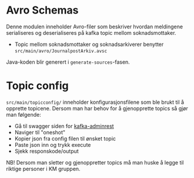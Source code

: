 Avro Schemas
============

Denne modulen inneholder Avro-filer som beskriver hvordan meldingene serialiseres og 
deserialiseres på kafka topic mellom soknadsmottaker.

- Topic mellom soknadsmottaker og soknadsarkiverer benytter `src/main/avro/JournalpostArkiv.avsc`

Java-koden blir generert i `generate-sources`-fasen.

Topic config
============

`src/main/topicconfig/` inneholder konfigurasjonsfilene som ble brukt til å opprette topicene.
Dersom man har behov for å gjenopprette topics så gjør man følgende:
- Gå til swagger siden for [kafka-adminrest](https://kafka-adminrest-q4.nais.preprod.local/api/v1/apidocs/index.html?url=swagger.json#/)
- Naviger til "oneshot"
- Kopier json fra config filen til ønsket topic
- Paste json inn og trykk execute
- Sjekk responskode/output

NB! Dersom man sletter og gjenoppretter topics må man huske å legge til riktige personer i KM gruppen.
